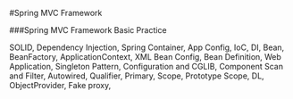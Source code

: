 #Spring MVC Framework

###Spring MVC Framework Basic Practice

SOLID, Dependency Injection, Spring Container, App Config, IoC,
DI, Bean, BeanFactory, ApplicationContext, XML Bean Config,
Bean Definition, Web Application, Singleton Pattern, 
Configuration and CGLIB, Component Scan and Filter, Autowired, 
Qualifier, Primary, Scope, Prototype Scope, DL, ObjectProvider, 
Fake proxy,

